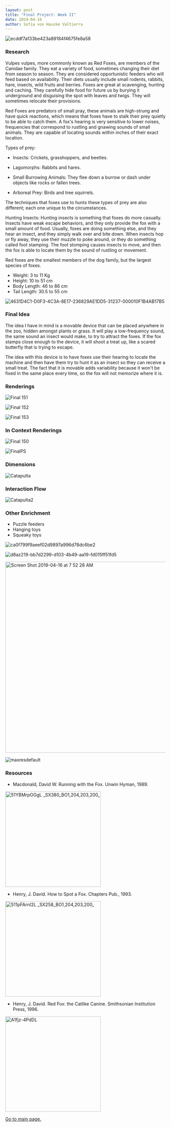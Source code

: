 ```yaml
---
layout: post
title: "Final Project: Week II"
date: 2019-04-16
author: Sofia von Hauske Valtierra
---
```


![ecddf7a133be423a89184f4675fe8a58](https://user-images.githubusercontent.com/43420227/56225160-d805ac00-603e-11e9-84b1-64c53317bc6c.jpg)

### Research
Vulpes vulpes, more commonly known as Red Foxes, are members of the Canidae family. They eat a variety of food, sometimes changing their diet from season to season. They are considered opportunistic feeders who will feed based on availability. Their diets usually include small rodents, rabbits, hare, insects, wild fruits and berries. Foxes are great at scavenging, hunting and caching. They carefully hide food for future us by burying it underground and disguising the spot with leaves and twigs. They will sometimes relocate their provisions.

Red Foxes are predators of small pray, these animals are high-strung and have quick reactions, which means that foxes have to stalk their prey quietly to be able to catch them. A fox's hearing is very sensitive to lower noises, frequencies that correspond to rustling and gnawing sounds of small animals. They are capable of locating sounds within inches of their exact location.

Types of prey:

- Insects: Crickets, grasshoppers, and beetles. 

- Lagomorphs: Rabbits and hares.

- Small Burrowing Animals: They flee down a burrow or dash under objects like rocks or fallen trees.

- Arboreal Prey: Birds and tree squirrels.

The techniques that foxes use to hunts these types of prey are also different; each one unique to the circumstances.

Hunting Insects: Hunting insects is something that foxes do more casually. Insects have weak escape behaviors, and they only provide the fox with a small amount of food. Usually, foxes are doing something else, and they hear an insect, and they simply walk over and bite down. When insects hop or fly away, they use their muzzle to poke around, or they do something called foot stamping. The foot stomping causes insects to move, and then the fox is able to locate them by the sound of rustling or movement.

Red foxes are the smallest members of the dog family, but the largest species of foxes.

- Weight: 3 to 11 Kg
- Height: 10 to 51 cm
- Body Length: 46 to 86 cm
- Tail Length: 30.5 to 55 cm

![4631D4C1-D0F3-4C3A-8E17-236829AE1DD5-31237-000010F1B4AB17B5](https://user-images.githubusercontent.com/43420227/56225170-db009c80-603e-11e9-9d96-3167c9355f91.GIF)

### Final Idea

The idea I have in mind is a movable device that can be placed anywhere in the zoo, hidden amongst plants or grass. It will play a low-frequency sound, the same sound an insect would make, to try to attract the foxes. If the fox stamps close enough to the device, it will shoot a treat up, like a scared butterfly that is trying to escape.

The idea with this device is to have foxes use their hearing to locate the machine and then have them try to hunt it as an insect so they can receive a small treat. The fact that it is movable adds variability because it won't be fixed in the same place every time, so the fox will not memorize where it is.

### Renderings

![Final 151](https://user-images.githubusercontent.com/43420227/56206625-cdd1b680-601a-11e9-86d4-02cb9f2d73b8.jpg)

![Final 152](https://user-images.githubusercontent.com/43420227/56206626-cdd1b680-601a-11e9-9b09-c81e54bd5bdc.jpg)

![Final 153](https://user-images.githubusercontent.com/43420227/56206627-cdd1b680-601a-11e9-8589-e2a2f4780562.jpg)

### In Context Renderings 

![Final 150](https://user-images.githubusercontent.com/43420227/56206624-cdd1b680-601a-11e9-86b1-5d7418cf75ef.jpg)

![FinalPS](https://user-images.githubusercontent.com/43420227/56206630-ce6a4d00-601a-11e9-9ca4-00e984f33f79.jpg)

### Dimensions

![Catapulta](https://user-images.githubusercontent.com/43420227/56206621-cdd1b680-601a-11e9-904a-80c2d79b86b4.jpg)

### Interaction Flow

![Catapulta2](https://user-images.githubusercontent.com/43420227/56206622-cdd1b680-601a-11e9-9b81-50d35ce1d7ec.jpg)

### Other Enrichment

- Puzzle feeders
- Hanging toys
- Squeaky toys

![ca0f799f9aeef02d9897a996d78dc6be2](https://user-images.githubusercontent.com/43420227/56207224-379e9000-601c-11e9-98f3-88c1dd27df8f.jpg)

![d8az219-bb7d2299-d103-4b49-aa19-fd015ff51fd5](https://user-images.githubusercontent.com/43420227/56207225-379e9000-601c-11e9-8f9f-454b1ce8c92a.jpg)


<img width="600" alt="Screen Shot 2019-04-16 at 7 52 28 AM" src="https://user-images.githubusercontent.com/43420227/56207420-aa0f7000-601c-11e9-93fa-3326d7956873.png">

![maxresdefault](https://user-images.githubusercontent.com/43420227/56207644-40dc2c80-601d-11e9-9129-831f8d2c8823.jpg)


### Resources

- Macdonald, David W. Running with the Fox. Unwin Hyman, 1989.

<img width="300" alt="51YBMrpOGgL _SX380_BO1,204,203,200_" src="https://user-images.githubusercontent.com/43420227/56206617-cdd1b680-601a-11e9-8b85-1e1d48db11da.jpg">

- Henry, J. David. How to Spot a Fox. Chapters Pub., 1993.

<img width="300" alt="511pFArnI2L _SX258_BO1,204,203,200_" src="https://user-images.githubusercontent.com/43420227/56206618-cdd1b680-601a-11e9-87fe-77f88b9aa7d2.jpg">

- Henry, J. David. Red Fox: the Catlike Canine. Smithsonian Institution Press, 1996.

<img width="300" alt="A1fjz-4PdDL" src="https://user-images.githubusercontent.com/43420227/56206619-cdd1b680-601a-11e9-9537-7206f0eb8451.jpg">

[Go to main page.](https://svonhauske.github.io/Interaction-Design-in-The-Wild)
